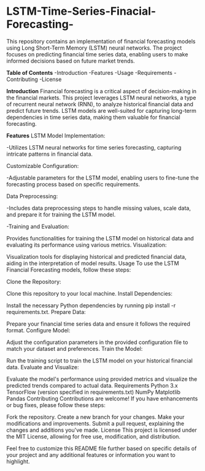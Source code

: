 # LSTM-Time-Series-Finacial-Forecasting-
This repository contains an implementation of financial forecasting models using Long Short-Term Memory (LSTM) neural networks. The project focuses on predicting financial time series data, enabling users to make informed decisions based on future market trends.

**Table of Contents**
-Introduction
-Features
-Usage
-Requirements
-Contributing
-License

**Introduction**
Financial forecasting is a critical aspect of decision-making in the financial markets. This project leverages LSTM neural networks, a type of recurrent neural network (RNN), to analyze historical financial data and predict future trends. LSTM models are well-suited for capturing long-term dependencies in time series data, making them valuable for financial forecasting.

**Features**
LSTM Model Implementation:

-Utilizes LSTM neural networks for time series forecasting, capturing intricate patterns in financial data.

Customizable Configuration:

-Adjustable parameters for the LSTM model, enabling users to fine-tune the forecasting process based on specific requirements.

Data Preprocessing:

-Includes data preprocessing steps to handle missing values, scale data, and prepare it for training the LSTM model.

-Training and Evaluation:

Provides functionalities for training the LSTM model on historical data and evaluating its performance using various metrics.
Visualization:

Visualization tools for displaying historical and predicted financial data, aiding in the interpretation of model results.
Usage
To use the LSTM Financial Forecasting models, follow these steps:

Clone the Repository:

Clone this repository to your local machine.
Install Dependencies:

Install the necessary Python dependencies by running pip install -r requirements.txt.
Prepare Data:

Prepare your financial time series data and ensure it follows the required format.
Configure Model:

Adjust the configuration parameters in the provided configuration file to match your dataset and preferences.
Train the Model:

Run the training script to train the LSTM model on your historical financial data.
Evaluate and Visualize:

Evaluate the model's performance using provided metrics and visualize the predicted trends compared to actual data.
Requirements
Python 3.x
TensorFlow (version specified in requirements.txt)
NumPy
Matplotlib
Pandas
Contributing
Contributions are welcome! If you have enhancements or bug fixes, please follow these steps:

Fork the repository.
Create a new branch for your changes.
Make your modifications and improvements.
Submit a pull request, explaining the changes and additions you've made.
License
This project is licensed under the MIT License, allowing for free use, modification, and distribution.

Feel free to customize this README file further based on specific details of your project and any additional features or information you want to highlight.
